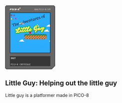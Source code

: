 ![Cartridge Image](https://github.com/rhenryw/littleguy-PICO-8/blob/a6497fe2b1710406d4c56348c94cc3650d719001/littleguy.p8.png)

## Little Guy: Helping out the little guy 

Little guy is a platformer made in PICO-8 
